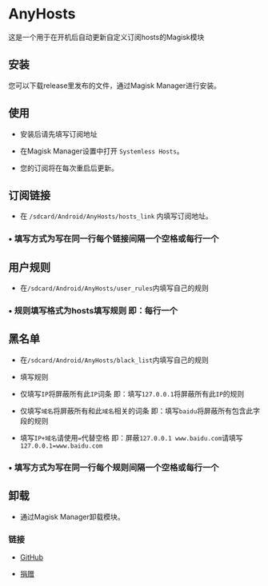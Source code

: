 # AnyHosts

这是一个用于在开机后自动更新自定义订阅hosts的Magisk模块

## 安装

您可以下载release里发布的文件，通过Magisk Manager进行安装。

## 使用

* 安装后请先填写订阅地址

* 在Magisk Manager设置中打开 `Systemless Hosts`。

* 您的订阅将在每次重启后更新。

## 订阅链接

* 在 `/sdcard/Android/AnyHosts/hosts_link` 内填写订阅地址。

### • 填写方式为写在同一行每个链接间隔一个空格或每行一个

## 用户规则

* 在`/sdcard/Android/AnyHosts/user_rules`内填写自己的规则

### • 规则填写格式为hosts填写规则 即：每行一个

## 黑名单

* 在`/sdcard/Android/AnyHosts/black_list`内填写自己的规则

* 填写规则

* 仅填写`IP`将屏蔽所有此`IP`词条 即：填写`127.0.0.1`将屏蔽所有此`IP`的规则

* 仅填写`域名`将屏蔽所有和此`域名`相关的词条 即：填写`baidu`将屏蔽所有包含此字段的规则

* 填写`IP+域名`请使用`=`代替空格 即：屏蔽`127.0.0.1 www.baidu.com`请填写`127.0.0.1=www.baidu.com`

### • 填写方式为写在同一行每个规则间隔一个空格或每行一个

## 卸载

* 通过Magisk Manager卸载模块。

### 链接
* [GitHub](https://github.com/E7KMbb/AnyHosts)

* [捐赠](https://docs.qq.com/doc/DWVJKWVVDWURQZUZK?disableReturnList=1&_from=1)
